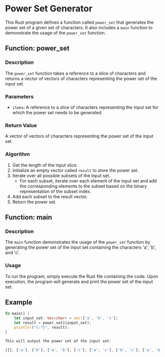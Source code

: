 # Power Set Generator

This Rust program defines a function called `power_set` that generates the power set of a given set of characters. It also includes a `main` function to demonstrate the usage of the `power_set` function.

## Function: power_set

### Description

The `power_set` function takes a reference to a slice of characters and returns a vector of vectors of characters representing the power set of the input set.

### Parameters

- `items`: A reference to a slice of characters representing the input set for which the power set needs to be generated.

### Return Value

A vector of vectors of characters representing the power set of the input set.

### Algorithm

1. Get the length of the input slice.
2. Initialize an empty vector called `result` to store the power set.
3. Iterate over all possible subsets of the input set.
   - For each subset, iterate over each element of the input set and add the corresponding elements to the subset based on the binary representation of the subset index.
4. Add each subset to the result vector.
5. Return the power set.

## Function: main

### Description

The `main` function demonstrates the usage of the `power_set` function by generating the power set of the input set containing the characters 'a', 'b', and 'c'.

### Usage

To run the program, simply execute the Rust file containing the code. Upon execution, the program will generate and print the power set of the input set.

## Example

```rust
fn main() {
    let input_set: Vec<char> = vec!['a', 'b', 'c'];
    let result = power_set(&input_set);
    println!("{:?}", result);
}

This will output the power set of the input set:

[[], ['a'], ['b'], ['a', 'b'], ['c'], ['a', 'c'], ['b', 'c'], ['a', 'b', 'c']]
```
